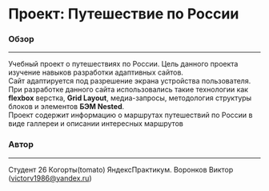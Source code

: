 # Проект: Путешествие по России

### Обзор
__________

Учебный проект о путешествиях по России. Цель данного проекта изучение навыков разработки адаптивных сайтов.  
Сайт адаптируется под разрешение экрана устройства пользователя. При разработке данного сайта использовались такие технологии как **flexbox** верстка, **Grid Layout**, медиа-запросы, методология структуры блоков и элементов **БЭМ Nested**.  
Проект содержит информацию о маршрутах путешествий по России в виде галлереи и описании интересных маршрутов  

### Автор
_________
Студент 26 Когорты(tomato) ЯндексПрактикум. 
Воронков Виктор (victorv1986@yandex.ru)
